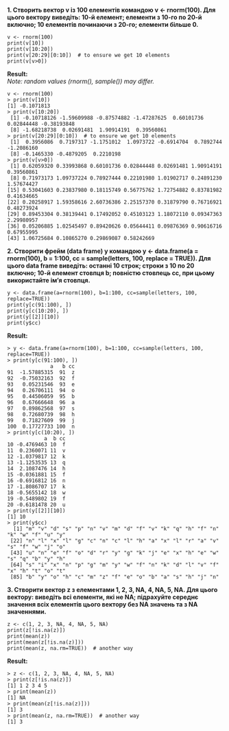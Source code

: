 **1. Створить вектор v із 100 елементів командою v <- rnorm(100). Для цього вектору виведіть: 10-й елемент; елементи з 10-го по 20-й включно; 10 елементів починаючи з 20-го; елементи більше 0.**

```{r}
v <- rnorm(100)
print(v[10])
print(v[10:20])
print(v[20:29][0:10])  # to ensure we get 10 elements
print(v[v>0])
```

**Result:**  
*Note: random values (rnorm(), sample()) may differ.*
```
v <- rnorm(100)
> print(v[10])
[1] -0.1071813
> print(v[10:20])
 [1] -0.10718126 -1.59609988 -0.87574882 -1.47287625  0.60101736  0.02844448 -0.38193848
 [8] -1.68218738  0.02691481  1.90914191  0.39560861
> print(v[20:29][0:10])  # to ensure we get 10 elements
 [1]  0.3956086  0.7197317 -1.1751012  1.0973722 -0.6914704  0.7892744 -1.2086160
 [8] -0.1465330 -0.4879205  0.2210198
> print(v[v>0])
 [1] 0.62059320 0.33993868 0.60101736 0.02844448 0.02691481 1.90914191 0.39560861
 [8] 0.71973173 1.09737224 0.78927444 0.22101980 1.01902717 0.24891230 1.57674427
[15] 0.53041603 0.23837980 0.18115749 0.56775762 1.72754882 0.83781982 0.41634665
[22] 0.20258917 1.59358616 2.60736386 2.25157370 0.31879790 0.76716921 0.48273924
[29] 0.89453304 0.38139441 0.17492052 0.45103123 1.18072110 0.09347363 2.29980957
[36] 0.05206885 1.02545497 0.89420626 0.05644411 0.09876369 0.90616716 0.67955995
[43] 1.06725684 0.10865270 0.29869087 0.58242669
```


**2. Створити фрейм (data frame) y командою y <- data.frame(a = rnorm(100), b = 1:100, cc = sample(letters, 100, replace = TRUE)). Для цього data frame виведіть: останні 10 строк; строки з 10 по 20 включно; 10-й елемент стовпця b; повністю стовпець cc, при цьому використайте ім’я стовпця.**

```{r}
y <- data.frame(a=rnorm(100), b=1:100, cc=sample(letters, 100, replace=TRUE))
print(y[c(91:100), ])
print(y[c(10:20), ])
print(y[[2]][10])
print(y$cc)
```

**Result:**
```
> y <- data.frame(a=rnorm(100), b=1:100, cc=sample(letters, 100, replace=TRUE))
> print(y[c(91:100), ])
              a   b cc
91  -1.57885315  91  z
92  -0.75032163  92  f
93   0.05231546  93  e
94   0.26706111  94  o
95   0.44506059  95  b
96   0.67666648  96  a
97   0.89862568  97  s
98   0.72680739  98  h
99   0.71827609  99  j
100  0.17727733 100  n
> print(y[c(10:20), ])
            a  b cc
10 -0.4769463 10  f
11  0.2360071 11  v
12 -1.0379817 12  k
13 -1.1253535 13  q
14  2.1087476 14  h
15 -0.0361881 15  f
16 -0.6916812 16  n
17 -1.8086707 17  k
18 -0.5655142 18  w
19 -0.5489802 19  f
20 -0.6181478 20  u
> print(y[[2]][10])
[1] 10
> print(y$cc)
  [1] "m" "v" "d" "s" "p" "n" "v" "m" "d" "f" "v" "k" "q" "h" "f" "n" "k" "w" "f" "u" "y"
 [22] "n" "l" "x" "l" "g" "c" "n" "c" "l" "h" "a" "x" "l" "r" "a" "v" "s" "f" "w" "j" "o"
 [43] "u" "n" "e" "f" "o" "d" "r" "y" "g" "k" "j" "e" "x" "h" "e" "w" "s" "q" "b" "y" "h"
 [64] "s" "i" "x" "n" "p" "g" "m" "y" "w" "f" "n" "k" "d" "l" "v" "f" "x" "h" "t" "o" "t"
 [85] "b" "y" "o" "h" "c" "m" "z" "f" "e" "o" "b" "a" "s" "h" "j" "n"
```

**3. Створити вектор z з елементами 1, 2, 3, NA, 4, NA, 5, NA. Для цього вектору: виведіть всі елементи, які не NA; підрахуйте середнє значення всіх елементів цього вектору без NA значень та з NA значеннями.**

```{r}
z <- c(1, 2, 3, NA, 4, NA, 5, NA)
print(z[!is.na(z)])
print(mean(z))
print(mean(z[!is.na(z)]))
print(mean(z, na.rm=TRUE))  # another way
```

**Result:**
```
> z <- c(1, 2, 3, NA, 4, NA, 5, NA)
> print(z[!is.na(z)])
[1] 1 2 3 4 5
> print(mean(z))
[1] NA
> print(mean(z[!is.na(z)]))
[1] 3
> print(mean(z, na.rm=TRUE))  # another way
[1] 3
```